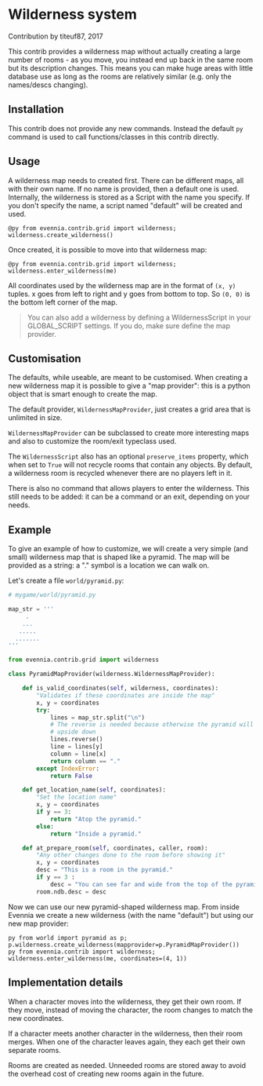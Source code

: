 # Wilderness system

Contribution by titeuf87, 2017

This contrib provides a wilderness map without actually creating a large number
of rooms - as you move, you instead end up back in the same room but its description 
changes. This means you can make huge areas with little database use as
long as the rooms are relatively similar (e.g. only the names/descs changing).

## Installation

This contrib does not provide any new commands. Instead the default `py` command
is used to call functions/classes in this contrib directly.

## Usage

A wilderness map needs to created first. There can be different maps, all
with their own name. If no name is provided, then a default one is used. Internally,
the wilderness is stored as a Script with the name you specify. If you don't
specify the name, a script named "default" will be created and used.

    @py from evennia.contrib.grid import wilderness; wilderness.create_wilderness()

Once created, it is possible to move into that wilderness map:

    @py from evennia.contrib.grid import wilderness; wilderness.enter_wilderness(me)

All coordinates used by the wilderness map are in the format of `(x, y)`
tuples. x goes from left to right and y goes from bottom to top. So `(0, 0)`
is the bottom left corner of the map.

> You can also add a wilderness by defining a WildernessScript in your GLOBAL_SCRIPT
> settings. If you do, make sure define the map provider.

## Customisation

The defaults, while useable, are meant to be customised. When creating a
new wilderness map it is possible to give a "map provider": this is a
python object that is smart enough to create the map.

The default provider, `WildernessMapProvider`, just creates a grid area that
is unlimited in size.

`WildernessMapProvider` can be subclassed to create more interesting
maps and also to customize the room/exit typeclass used.

The `WildernessScript` also has an optional `preserve_items` property, which
when set to `True` will not recycle rooms that contain any objects. By default,
a wilderness room is recycled whenever there are no players left in it.

There is also no command that allows players to enter the wilderness. This
still needs to be added: it can be a command or an exit, depending on your
needs.

## Example

To give an example of how to customize, we will create a very simple (and
small) wilderness map that is shaped like a pyramid. The map will be
provided as a string: a "." symbol is a location we can walk on.

Let's create a file `world/pyramid.py`:

```python
# mygame/world/pyramid.py

map_str = '''
     .
    ...
   .....
  .......
'''

from evennia.contrib.grid import wilderness

class PyramidMapProvider(wilderness.WildernessMapProvider):

    def is_valid_coordinates(self, wilderness, coordinates):
        "Validates if these coordinates are inside the map"
        x, y = coordinates
        try:
            lines = map_str.split("\n")
            # The reverse is needed because otherwise the pyramid will be
            # upside down
            lines.reverse()
            line = lines[y]
            column = line[x]
            return column == "."
        except IndexError:
            return False

    def get_location_name(self, coordinates):
        "Set the location name"
        x, y = coordinates
        if y == 3:
            return "Atop the pyramid."
        else:
            return "Inside a pyramid."

    def at_prepare_room(self, coordinates, caller, room):
        "Any other changes done to the room before showing it"
        x, y = coordinates
        desc = "This is a room in the pyramid."
        if y == 3 :
            desc = "You can see far and wide from the top of the pyramid."
        room.ndb.desc = desc
```

Now we can use our new pyramid-shaped wilderness map. From inside Evennia we
create a new wilderness (with the name "default") but using our new map provider:

    py from world import pyramid as p; p.wilderness.create_wilderness(mapprovider=p.PyramidMapProvider())
    py from evennia.contrib import wilderness; wilderness.enter_wilderness(me, coordinates=(4, 1))

## Implementation details

When a character moves into the wilderness, they get their own room. If
they move, instead of moving the character, the room changes to match the
new coordinates.

If a character meets another character in the wilderness, then their room
merges. When one of the character leaves again, they each get their own
separate rooms.

Rooms are created as needed. Unneeded rooms are stored away to avoid the
overhead cost of creating new rooms again in the future.
